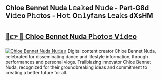 ## Chloe Bennet Nuda L𝚎a𝚔ed N𝚞𝚍e - Part-G8d Vi𝚍𝚎o P𝚑𝚘tos - H𝚘𝚝 O𝚗𝚕yf𝚊ns L𝚎a𝚔s dXsHM

# <h2><a href="http://kf52ao.oniu.top/?m=Chloe+Bennet+Nuda">🔗👉 🔴 Chloe Bennet Nuda P𝚑ot𝚘𝚜 V𝚒d𝚎o</a></h2>

[![Chloe Bennet Nuda Nu𝚍e𝚜](https://i.imgur.com/0qMVB7G.gif)](http://kf52ao.oniu.top/?m=Chloe+Bennet+Nuda)
Digital content creator Chloe Bennet Nuda, celebrated for disseminating dance and lifestyle information, through performances and personal vlogs. Trailblazing innovator Chloe Bennet Nuda, recognized for their groundbreaking ideas and commitment to creating a better future for all.  
